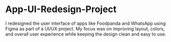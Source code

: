 # App-UI-Redesign-Project
I redesigned the user interface of apps like Foodpanda and WhatsApp using Figma as part of a UI/UX project. My focus was on improving layout, colors, and overall user experience while keeping the design clean and easy to use.
